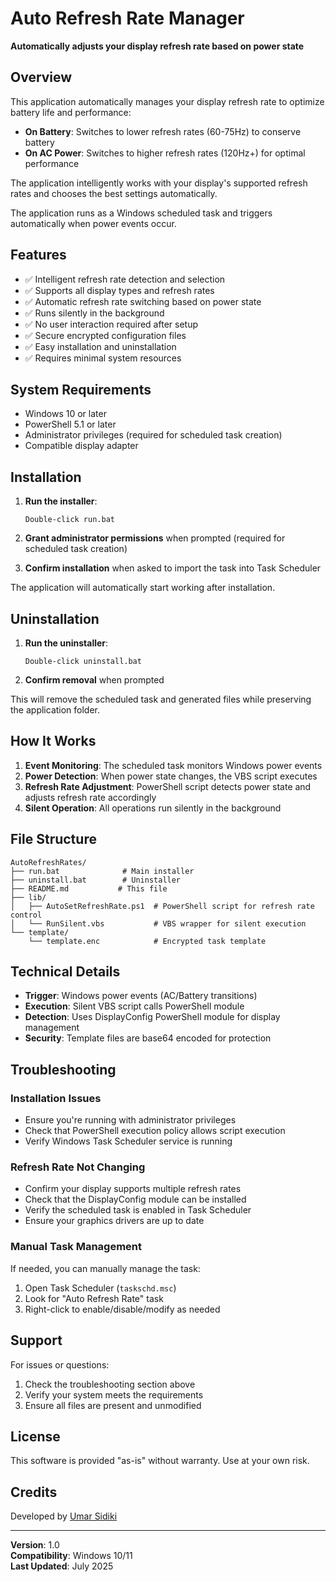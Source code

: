# Auto Refresh Rate Manager

**Automatically adjusts your display refresh rate based on power state**

## Overview

This application automatically manages your display refresh rate to optimize battery life and performance:
- **On Battery**: Switches to lower refresh rates (60-75Hz) to conserve battery
- **On AC Power**: Switches to higher refresh rates (120Hz+) for optimal performance

The application intelligently works with your display's supported refresh rates and chooses the best settings automatically.

The application runs as a Windows scheduled task and triggers automatically when power events occur.

## Features

- ✅ Intelligent refresh rate detection and selection
- ✅ Supports all display types and refresh rates
- ✅ Automatic refresh rate switching based on power state
- ✅ Runs silently in the background
- ✅ No user interaction required after setup
- ✅ Secure encrypted configuration files
- ✅ Easy installation and uninstallation
- ✅ Requires minimal system resources

## System Requirements

- Windows 10 or later
- PowerShell 5.1 or later
- Administrator privileges (required for scheduled task creation)
- Compatible display adapter

## Installation

1. **Run the installer**:
   ```
   Double-click run.bat
   ```

2. **Grant administrator permissions** when prompted (required for scheduled task creation)

3. **Confirm installation** when asked to import the task into Task Scheduler

The application will automatically start working after installation.

## Uninstallation

1. **Run the uninstaller**:
   ```
   Double-click uninstall.bat
   ```

2. **Confirm removal** when prompted

This will remove the scheduled task and generated files while preserving the application folder.

## How It Works

1. **Event Monitoring**: The scheduled task monitors Windows power events
2. **Power Detection**: When power state changes, the VBS script executes
3. **Refresh Rate Adjustment**: PowerShell script detects power state and adjusts refresh rate accordingly
4. **Silent Operation**: All operations run silently in the background

## File Structure

```
AutoRefreshRates/
├── run.bat              # Main installer
├── uninstall.bat        # Uninstaller
├── README.md           # This file
├── lib/
│   ├── AutoSetRefreshRate.ps1  # PowerShell script for refresh rate control
│   └── RunSilent.vbs           # VBS wrapper for silent execution
└── template/
    └── template.enc            # Encrypted task template
```

## Technical Details

- **Trigger**: Windows power events (AC/Battery transitions)
- **Execution**: Silent VBS script calls PowerShell module
- **Detection**: Uses DisplayConfig PowerShell module for display management
- **Security**: Template files are base64 encoded for protection

## Troubleshooting

### Installation Issues
- Ensure you're running with administrator privileges
- Check that PowerShell execution policy allows script execution
- Verify Windows Task Scheduler service is running

### Refresh Rate Not Changing
- Confirm your display supports multiple refresh rates
- Check that the DisplayConfig module can be installed
- Verify the scheduled task is enabled in Task Scheduler
- Ensure your graphics drivers are up to date

### Manual Task Management
If needed, you can manually manage the task:
1. Open Task Scheduler (`taskschd.msc`)
2. Look for "Auto Refresh Rate" task
3. Right-click to enable/disable/modify as needed

## Support

For issues or questions:
1. Check the troubleshooting section above
2. Verify your system meets the requirements
3. Ensure all files are present and unmodified

## License

This software is provided "as-is" without warranty. Use at your own risk.

## Credits

Developed by [Umar Sidiki](https://github.com/UmarSidiki)

---

**Version**: 1.0  
**Compatibility**: Windows 10/11  
**Last Updated**: July 2025

